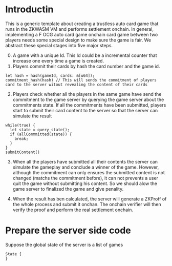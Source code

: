 # Introductin
This is a generic template about creating a trustless auto card game that runs in the ZKWASM VM and performs settlement onchain. In general, implementing a F
OCG auto card game onchain card game between two players needs some special design to make sure the game is fair. We abstract these special stages into five major steps.

0. A game with a unique Id. This Id could be a incremental counter that increase one every time a game is created.
1. Players commit their cards by hash the card number and the game id.
```
let hash = hash(gameId, cards: &[u64]);
commitment_hash(hash) // This will sends the commitment of players card to the server witout revealing the content of their cards
```
2. Players check whether all the players in the same game have send the commitment to the game server by querying the game server about the commitments state. If all the commitments have been submitted, players start to submit their card content to the server so that the server can simulate the result
```
while(true) {
  let state = query_state();
  if (allCommmitted(state)) {
    break;
  }
}
submitContent()
```

3. When all the players have submitted all their contents the server can simulate the gameplay and conclude a winner of the game. However, although the commitment can only ensures the submitted content is not changed (matchs the commitment before), it can not prevents a user quit the game without submitting his content. So we should alow the game server to finalized the game and give penality. 

4. When the result has ben calculated, the server will generate a ZKProff of the whole process and submit it onchan. The onchain verifier will then verify the proof and perform the real settlement onchain.

# Prepare the server side code
Suppose the global state of the server is a list of games 
```
State {
}
```

# 
